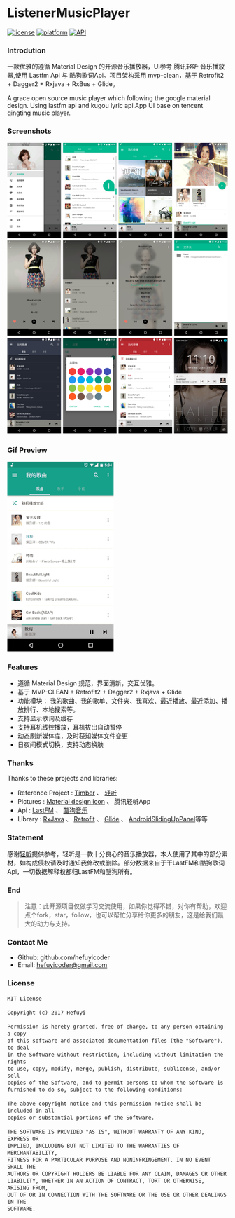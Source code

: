 # ListenerMusicPlayer

[![license](https://img.shields.io/badge/license-MIT-blue.svg)](https://github.com/hefuyicoder/ListenerMusicPlayer#license)
[![platform](https://img.shields.io/badge/platform-Android-yellow.svg)](https://www.android.com)
[![API](https://img.shields.io/badge/API-16%2B-brightgreen.svg?style=flat)](https://android-arsenal.com/api?level=16)

### Introdution

一款优雅的遵循 Material Design 的开源音乐播放器，UI参考 腾讯轻听 音乐播放器,使用 Lastfm Api 与 酷狗歌词Api。项目架构采用 mvp-clean，基于 Retrofit2 + Dagger2 + Rxjava + RxBus + Glide。

A grace open source music player which following the google material design. Using lastfm api and kugou lyric api.App UI base on tencent qingting music player. 

### Screenshots

![screenshots](materials/screenshot.png)

### Gif Preview

![gif](materials/2017-02-10%2018_14_47.gif)

### Features

- 遵循 Material Design 规范，界面清新，交互优雅。
- 基于 MVP-CLEAN + Retrofit2 + Dagger2 + Rxjava + Glide
- 功能模块： 我的歌曲、我的歌单、文件夹、我喜欢、最近播放、最近添加、播放排行、本地搜索等。
- 支持显示歌词及缓存
- 支持耳机线控播放，耳机拔出自动暂停
- 动态刷新媒体库，及时获知媒体文件变更
- 日夜间模式切换，支持动态换肤

### Thanks

Thanks to these projects and libraries:

- Reference Project : [Timber](https://github.com/naman14/Timber) 、 [轻听](https://play.google.com/store/apps/details?id=com.tencent.qqmusiclocalplayer)
- Pictures : [Material design icon](https://github.com/google/material-design-icons) 、 腾讯轻听App
- Api : [LastFM](http://www.last.fm/zh/api) 、 [酷狗音乐](http://119.29.39.252/index.php/2016/10/20/1-2/)
- Library : [RxJava](https://github.com/ReactiveX/RxJava) 、 [Retrofit](https://github.com/square/retrofit) 、 [Glide](https://design.google.com/icons/) 、 [AndroidSlidingUpPanel](https://github.com/umano/AndroidSlidingUpPanel)等等

### Statement

感谢[轻听](https://play.google.com/store/apps/details?id=com.tencent.qqmusiclocalplayer)提供参考，轻听是一款十分良心的音乐播放器，本人使用了其中的部分素材，如构成侵权请及时通知我修改或删除。部分数据来自于干LastFM和酷狗歌词Api，一切数据解释权都归LastFM和酷狗所有。

### End

> 注意：此开源项目仅做学习交流使用，如果你觉得不错，对你有帮助，欢迎点个fork，star，follow，也可以帮忙分享给你更多的朋友，这是给我们最大的动力与支持。

### Contact Me

- Github: github.com/hefuyicoder
- Email: hefuyicoder@gmail.com

### License

```
MIT License

Copyright (c) 2017 Hefuyi

Permission is hereby granted, free of charge, to any person obtaining a copy
of this software and associated documentation files (the "Software"), to deal
in the Software without restriction, including without limitation the rights
to use, copy, modify, merge, publish, distribute, sublicense, and/or sell
copies of the Software, and to permit persons to whom the Software is
furnished to do so, subject to the following conditions:

The above copyright notice and this permission notice shall be included in all
copies or substantial portions of the Software.

THE SOFTWARE IS PROVIDED "AS IS", WITHOUT WARRANTY OF ANY KIND, EXPRESS OR
IMPLIED, INCLUDING BUT NOT LIMITED TO THE WARRANTIES OF MERCHANTABILITY,
FITNESS FOR A PARTICULAR PURPOSE AND NONINFRINGEMENT. IN NO EVENT SHALL THE
AUTHORS OR COPYRIGHT HOLDERS BE LIABLE FOR ANY CLAIM, DAMAGES OR OTHER
LIABILITY, WHETHER IN AN ACTION OF CONTRACT, TORT OR OTHERWISE, ARISING FROM,
OUT OF OR IN CONNECTION WITH THE SOFTWARE OR THE USE OR OTHER DEALINGS IN THE
SOFTWARE.

```